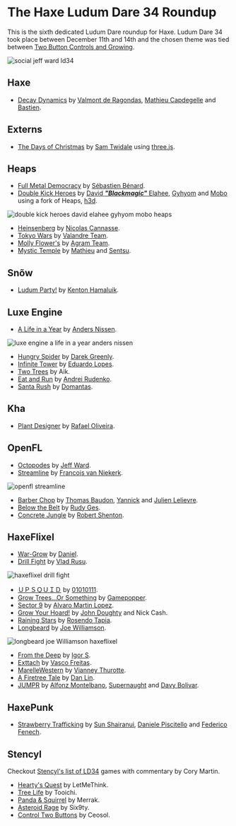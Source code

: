 [_template]: ../templates/roundup.html
[date]: / "2015-12-15 10:26:00"
[modified]: / "2015-12-21 11:28:00"
[published]: / "2015-12-19 11:30:00"
[contributor]: https://twitter.com/Jeff__Ward "Jeff Ward"
[author]: https://twitter.com/skial "Skial Bainn"
[“”]: a ""

# The Haxe Ludum Dare 34 Roundup

This is the sixth dedicated Ludum Dare roundup for Haxe. Ludum Dare 34 took place
between December 11th and 14th and the chosen theme was tied between 
[Two Button Controls and Growing](http://ludumdare.com/compo/ludum-dare-34/).

![social jeff ward ld34](/img/ld/34/ld34.gif "Compilation of Haxe LD34 Games created by Jeff Ward.")

## Haxe

- [Decay Dynamics] by [Valmont de Ragondas][tw39], [Mathieu Capdegelle][tw40] and
[Bastien][tw41].

## Externs

- [The Days of Christmas] by [Sam Twidale][tw3] using [three.js][l1].

## Heaps

- [Full Metal Democracy] by [Sébastien Bénard][tw0].
- [Double Kick Heroes] by [David _**"Blackmagic"**_ Elahee][tw9], [Gyhyom][tw10]
and [Mobo][tw11] using a fork of Heaps, [h3d][l2].

![double kick heroes david elahee gyhyom mobo heaps](/img/ld/34/doublekickheroes.jpg "Double Kick Heroes by David Elahee, Gyhyom and Mobo.")

- [Heinsenberg] by [Nicolas Cannasse][tw20].
- [Tokyo Wars] by [Valandre Team][tw21].
- [Molly Flower's] by [Agram Team][tw22].
- [Mystic Temple] by [Mathieu][tw37] and [Sentsu][tw38].

## Snõw

- [Ludum Party!] by [Kenton Hamaluik][tw29].

## Luxe Engine

- [A Life in a Year] by [Anders Nissen][tw12].

![luxe engine a life in a year anders nissen](/img/ld/34/alifeinayear.gif "A Life in a Year by Anders Nissen.")

- [Hungry Spider] by [Darek Greenly][tw24].
- [Infinite Tower] by [Eduardo Lopes][tw25].
- [Two Trees] by Aik.
- [Eat and Run] by [Andrei Rudenko][tw26].
- [Santa Rush] by [Domantas][tw30].

## Kha

- [Plant Designer] by [Rafael Oliveira][tw4].

## OpenFL

- [Octopodes] by [Jeff Ward][tw2].
- [Streamline] by [Francois van Niekerk][tw5].

![openfl streamline](/img/ld/34/streamline.gif "Streamline by Francois van Niekerk.")

- [Barber Chop] by [Thomas Baudon][tw6], [Yannick][tw7] and [Julien Lelievre][tw8].
- [Below the Belt] by [Rudy Ges][tw13].
- [Concrete Jungle] by [Robert Shenton][tw23].

## HaxeFlixel

- [War-Grow] by [Daniel][tw1].
- [Drill Fight] by [Vlad Rusu][tw14].

![haxeflixel drill fight](/img/ld/34/drillfight.png "Drill Fight by Vlad Rusu.")

- [ＵＰＳＱＵＩＤ] by [01010111][tw15].
- [Grow Trees...Or Something] by [Gamepopper][tw16].
- [Sector 9] by [Alvaro Martin Lopez][tw17].
- [Grow Your Hoard!] by [John Doughty][tw18] and Nick Cash.
- [Raining Stars] by [Rosendo Tapia][tw19].
- [Longbeard] by [Joe Williamson][tw27].

![longbeard joe Williamson haxeflixel](/img/ld/34/longbeard.jpg "Longbeard by Joe Williamson.")

- [From the Deep] by [Igor S][tw28].
- [Exttach] by [Vasco Freitas][tw34].
- [MarelleWestern] by [Vianney Thurotte][tw35].
- [A Firetree Tale] by [Dan Lin][tw36].
- [JUMPR] by [Alfonz Montelbano][tw42], [Supernaught][tw43] and [Davy Bolivar][tw44].

## HaxePunk

- [Strawberry Trafficking] by [Sun Shairanui][tw31], [Daniele Piscitello][tw32]
and [Federico Fenech][tw33].

## Stencyl

Checkout [Stencyl's list of LD34][l3] games with commentary 
by Cory Martin.

- [Hearty's Quest] by LetMeThink.
- [Tree Life] by Tooichi.
- [Panda & Squirrel] by Merrak.
- [Asteroid Rage] by Six9ty.
- [Control Two Buttons] by Ceosol.

[tw44]: https://twitter.com/momorgoth "@momorgoth"
[tw43]: https://twitter.com/_supernaught "@_supernaught"
[tw42]: https://twitter.com/alphnsus "@alphnsus"
[tw41]: http://bsanchez-pelm.tumblr.com/ "@bastien"
[tw40]: https://twitter.com/looPingC2 "@looPingC2"
[tw39]: https://twitter.com/ValmontDeRag "@ValmontDeRag"
[tw38]: https://twitter.com/sentsu_actu "@sentsu_actu"
[tw37]: https://twitter.com/tipyx_fr "@tipyx_fr"
[tw36]: https://twitter.com/aeveis "@aeveis"
[tw35]: https://twitter.com/vianneythurotte "@vianneythurotte"
[tw34]: https://twitter.com/vascofreitas "@vascofreitas"
[tw33]: https://twitter.com/IssunWander "@IssunWander"
[tw32]: https://twitter.com/danipiscitello "@danipiscitello"
[tw31]: https://twitter.com/SunShiranui "@SunShiranui"
[tw30]: https://twitter.com/dohxis "@dohxis"
[tw29]: http://hamaluik.com/ "@FuzzyWuzzie"
[tw28]: https://twitter.com/IgorsGames "@IgorsGames"
[tw27]: https://twitter.com/joecreates "@joecreates"
[tw26]: https://twitter.com/AndreiRudenko "@AndreiRudenko"
[tw25]: https://twitter.com/EdoardoLopes "@EdoardoLopes"
[tw24]: https://twitter.com/Zielakpl "@Zielakpl"
[tw23]: https://twitter.com/miltage "@miltage"
[tw22]: http://ludumdare.com/compo/author/Agram/ "Team Agram"
[tw21]: http://ludumdare.com/compo/author/Valandre/ "Team Valandre"
[tw20]: https://twitter.com/ncannasse "@ncannasse"
[tw19]: https://twitter.com/orion_black "@orion_black"
[tw18]: https://twitter.com/JohnDoughty6 "@JohnDoughty6"
[tw17]: https://twitter.com/alvaromartinl "@alvaromartinl"
[tw16]: https://twitter.com/gamepopper "@gamepopper"
[tw15]: https://twitter.com/x01010111 "@x01010111"
[tw14]: https://twitter.com/_VladR_ "@_VladR_"
[tw13]: https://twitter.com/_klabz_ "@_klabz_"
[tw12]: https://twitter.com/andershnissen "@andershnissen"
[tw11]: https://twitter.com/elmobo "@elmobo"
[tw10]: https://twitter.com/gyhyom "@gyhyom"
[tw9]: https://twitter.com/blackmag_c "@blackmag_c"
[tw8]: https://twitter.com/julienlelievre "@julienlelievre"
[tw7]: https://twitter.com/Ynck_33 "@Ynck_33"
[tw6]: https://twitter.com/thomas_baudon "@thomas_baudon"
[tw5]: http://twitter.com/francoisvn "@francoisvn"
[tw4]: https://twitter.com/sudoestegames "@sudoestegames"
[tw3]: http://samcodes.co.uk/ "Same Codes"
[tw2]: http://twitter.com/jeff__ward "@jeff__ward"
[tw1]: https://twitter.com/5mixer "@5mixer"
[tw0]: http://deepnight.net/ "@Deepnight"
	
[l3]: http://blog.stencyl.com/?p=1466 "Stencyl Games from Ludum Dare 34"
[l2]: https://github.com/delahee/h3d "h3d on GitHub"
[l1]: https://github.com/haxiomic/three-js-haxe-externs "Haxe three.js type definitions on GitHub"

[JUMPR]: http://ludumdare.com/compo/ludum-dare-34/?action=preview&uid=25961 "JUMPR on Ludum Dare"
[Decay Dynamics]: http://ludumdare.com/compo/ludum-dare-34/?action=preview&uid=65059 "Decay Dynamics on Ludum Dare"
[Mystic Temple]: http://ludumdare.com/compo/ludum-dare-34/?action=preview&uid=20954 "Mystic Temple on Ludum Dare"
[A Firetree Tale]: http://ludumdare.com/compo/ludum-dare-34/?action=preview&uid=8854 "A Firetree Tale on Ludum Dare"
[MarelleWestern]: http://ludumdare.com/compo/ludum-dare-34/?action=preview&uid=44585 "MarelleWestern on Ludum Dare"
[Exttach]: http://ludumdare.com/compo/ludum-dare-34/?action=preview&uid=3945 "Exttach on Ludum Dare"
[Strawberry Trafficking]: http://ludumdare.com/compo/ludum-dare-34/?action=preview&uid=18130 "Strawberry Trafficking on Ludum Dare"
[Santa Rush]: http://ludumdare.com/compo/ludum-dare-34/?action=preview&uid=41073 "Santa Rush on Ludum Dare"
[Ludum Party!]: http://ludumdare.com/compo/ludum-dare-34/?action=preview&uid=22923 "Ludum Party! on Ludum Dare"
[From the Deep]: http://ludumdare.com/compo/ludum-dare-34/?action=preview&uid=48268 "From the Deep on Ludum Dare"
[Longbeard]: http://ludumdare.com/compo/ludum-dare-34/?action=preview&uid=28182 "Longbeard on Ludum Dare"
[Eat and Run]: http://ludumdare.com/compo/ludum-dare-34/?uid=47736 "Eat and Run on Ludum Dare"
[Two Trees]: http://ludumdare.com/compo/ludum-dare-34/?uid=7956 "Two Trees on Ludum Dare"
[Infinite Tower]: http://ludumdare.com/compo/ludum-dare-34/?uid=41337 "Infinite Tower on Ludum Dare"
[Hungry Spider]: http://ludumdare.com/compo/ludum-dare-34/?action=preview&uid=38590 "Hungry Spider on Ludum Dare"
[Concrete Jungle]: http://ludumdare.com/compo/ludum-dare-34/?action=preview&uid=8745 "Concrete Jungle on Ludum Dare"
[Molly Flower's]: http://ludumdare.com/compo/ludum-dare-34/?action=preview&uid=29418 "Molly Flower's on Ludum Dare"
[Tokyo Wars]: http://ludumdare.com/compo/ludum-dare-34/?action=preview&uid=3211 "Tokyo Wars on Ludum Dare"
[Heinsenberg]: http://ludumdare.com/compo/ludum-dare-34/?action=preview&uid=8497 "Heinsenberg on Ludum Dare"
[Control Two Buttons]: http://ludumdare.com/compo/ludum-dare-34/?action=preview&uid=34411 "Control Two Buttons on Ludum Dare"
[Asteroid Rage]: http://ludumdare.com/compo/ludum-dare-34/?acadation=preview&uid=54230 "Asteroid Rage on Ludum Dare"
[Panda & Squirrel]: http://ludumdare.com/compo/ludum-dare-34/?action=preview&uid=46508 "Panda & Squirrel on Ludum Dare"
[Tree Life]: http://ludumdare.com/compo/ludum-dare-34/?action=preview&uid=26225 "Tree Life on Ludum Dare"
[Hearty's Quest]: http://ludumdare.com/compo/ludum-dare-34/?action=preview&uid=25578 "Hearty's Quest on Ludum Dare"
[Raining Stars]: http://ludumdare.com/compo/ludum-dare-34/?action=preview&uid=1990 "Raining Stars on Ludum Dare"
[Grow Your Hoard!]: http://ludumdare.com/compo/ludum-dare-34/?action=preview&uid=62884 "Grow Your Hoard! on Ludum Dare"
[Sector 9]: http://ludumdare.com/compo/ludum-dare-34/?action=preview&uid=60100 "Sector 9 on Ludum Dare"
[Grow Trees...Or Something]: http://ludumdare.com/compo/ludum-dare-34/?action=preview&uid=21252 "Grow Trees...Or Something on Ludum Dare"
[ＵＰＳＱＵＩＤ]: http://ludumdare.com/compo/ludum-dare-34/?action=preview&uid=11474 "ＵＰＳＱＵＩＤ on Ludum Dare"
[Drill Fight]: http://ludumdare.com/compo/ludum-dare-34/?action=preview&uid=23183 "Drill Fight on Ludum Dare"
[Below the Belt]: http://ludumdare.com/compo/ludum-dare-34/?action=preview&uid=5422 "Below the Belt on Ludum Dare"
[A Life in a Year]: http://ludumdare.com/compo/ludum-dare-34/?uid=30512 "A Life in a Year on Ludum Dare"
[Double Kick Heroes]: http://ludumdare.com/compo/ludum-dare-34/?action=preview&uid=16703 "Double Kick Heroes on Ludum Dare"
[Barber Chop]: http://ludumdare.com/compo/ludum-dare-34/?action=preview&uid=46262 "Barber Chop on Ludum Dare"
[Streamline]: http://ludumdare.com/compo/ludum-dare-34/?action=preview&uid=23363 "Streamline on Ludum Dare"
[Plant Designer]: http://ludumdare.com/compo/ludum-dare-34/?action=preview&uid=32509 "Plant Designer on Ludum Dare"
[The Days of Christmas]: http://ludumdare.com/compo/ludum-dare-34/?action=preview&uid=42276 "The Days of Christmas on Ludum Dare"
[Octopodes]: http://ludumdare.com/compo/ludum-dare-34/?action=preview&uid=14909 "Octopodes on Ludum Dare"
[Full Metal Democracy]: http://ludumdare.com/compo/ludum-dare-34/?action=preview&uid=2982 "Full Metal Democracy on Ludum Dare"
[War-Grow]: http://ludumdare.com/compo/ludum-dare-34/?action=preview&uid=16241 "War-Grow on Ludum Dare"